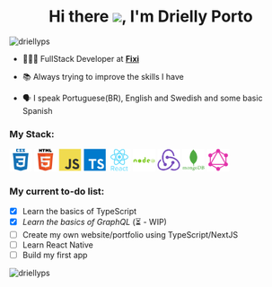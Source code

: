 <h1 align="center">Hi there <img src="https://raw.githubusercontent.com/kaueMarques/kaueMarques/master/hi.gif" width="30px">, I'm Drielly Porto</h1>

<p align="left"> <img src="https://komarev.com/ghpvc/?username=driellyps" alt="driellyps" /> </p>

- 👩🏽‍💻 FullStack Developer at **[Fixi](https://fixi.bike/)**

- 📚 Always trying to improve the skills I have

- 🗣 I speak Portuguese(BR), English and Swedish and some basic Spanish

### My Stack:

<p align="left">
<img src="https://raw.githubusercontent.com/devicons/devicon/master/icons/css3/css3-plain-wordmark.svg" alt="css3"  width="40" height="40"/>
<img src="https://raw.githubusercontent.com/devicons/devicon/master/icons/html5/html5-original-wordmark.svg" alt="html5"  width="40" height="40"/>
<img src="https://raw.githubusercontent.com/devicons/devicon/master/icons/javascript/javascript-original.svg" alt="javascript" width="40" height="40"/>
<img src="https://raw.githubusercontent.com/devicons/devicon/master/icons/typescript/typescript-plain.svg" alt="typescript" width="40" height="40"/>
<img src="https://raw.githubusercontent.com/devicons/devicon/master/icons/react/react-original-wordmark.svg" alt="react" width="40" height="40"/>
<img src="https://raw.githubusercontent.com/devicons/devicon/master/icons/nodejs/nodejs-plain-wordmark.svg" alt="nodejs" width="40" height="40"/>
<img src="https://raw.githubusercontent.com/devicons/devicon/master/icons/redux/redux-original.svg" alt="redux" width="40" height="40"/>
<img src="https://raw.githubusercontent.com/devicons/devicon/master/icons/mongodb/mongodb-plain-wordmark.svg" alt="mongodb" width="40" height="40"/>
<img src="https://raw.githubusercontent.com/devicons/devicon/master/icons/graphql/graphql-plain.svg" alt="graphql" width="40" height="40"/></p>


### My current to-do list:
- [x] Learn the basics of TypeScript
- [x] <i>Learn the basics of GraphQL</i> (⏳ - WIP)
- [ ] Create my own website/portfolio using TypeScript/NextJS
- [ ] Learn React Native
- [ ] Build my first app

<p align="left"> <img src="https://github-readme-stats.vercel.app/api/top-langs/?username=driellyps&show_icons=true&theme=dark" alt="driellyps"/> </p>
